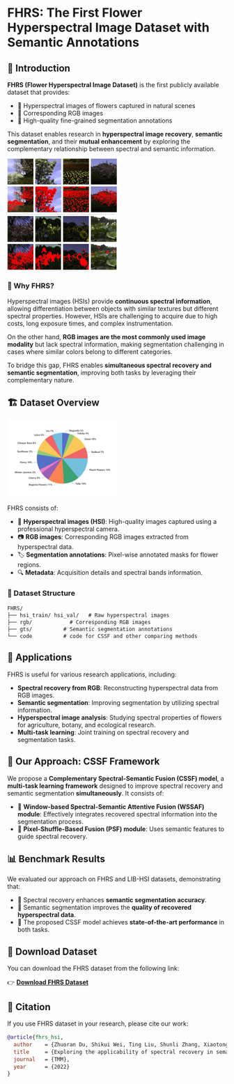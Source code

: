 # FHRS: The First Flower Hyperspectral Image Dataset with Semantic Annotations

## 🌸 Introduction

**FHRS (Flower Hyperspectral Image Dataset)** is the first publicly available dataset that provides:
- 🌼 Hyperspectral images of flowers captured in natural scenes
- 🌿 Corresponding RGB images
- 🎨 High-quality fine-grained segmentation annotations

This dataset enables research in **hyperspectral image recovery**, **semantic segmentation**, and their **mutual enhancement** by exploring the complementary relationship between spectral and semantic information.

<img src="dataset-demo.jpg" alt="FHRS 数据示例" width="50%">

### 🌟 Why FHRS?
Hyperspectral images (HSIs) provide **continuous spectral information**, allowing differentiation between objects with similar textures but different spectral properties. However, HSIs are challenging to acquire due to high costs, long exposure times, and complex instrumentation.

On the other hand, **RGB images are the most commonly used image modality** but lack spectral information, making segmentation challenging in cases where similar colors belong to different categories.

To bridge this gap, FHRS enables **simultaneous spectral recovery and semantic segmentation**, improving both tasks by leveraging their complementary nature.

## 🏗 Dataset Overview

<img src="pie-simple.jpg" alt="FHRS 花的分布" width="50%">

FHRS consists of:

- 📁 **Hyperspectral images (HSI)**: High-quality images captured using a professional hyperspectral camera.
- 📷 **RGB images**: Corresponding RGB images extracted from hyperspectral data.
- 🏷 **Segmentation annotations**: Pixel-wise annotated masks for flower regions.
- 🔍 **Metadata**: Acquisition details and spectral bands information.

### 📂 Dataset Structure
```plaintext
FHRS/
├── hsi_train/ hsi_val/   # Raw hyperspectral images
├── rgb/            # Corresponding RGB images
├── gts/          # Semantic segmentation annotations
└── code          # code for CSSF and other comparing methods
```

## 🚀 Applications

FHRS is useful for various research applications, including:

- **Spectral recovery from RGB**: Reconstructing hyperspectral data from RGB images.
- **Semantic segmentation**: Improving segmentation by utilizing spectral information.
- **Hyperspectral image analysis**: Studying spectral properties of flowers for agriculture, botany, and ecological research.
- **Multi-task learning**: Joint training on spectral recovery and segmentation tasks.

## 📌 Our Approach: CSSF Framework

We propose a **Complementary Spectral-Semantic Fusion (CSSF) model**, a **multi-task learning framework** designed to improve spectral recovery and semantic segmentation **simultaneously**. It consists of:

- 🔳 **Window-based Spectral-Semantic Attentive Fusion (WSSAF) module**: Effectively integrates recovered spectral information into the segmentation process.
- 🔄 **Pixel-Shuffle-Based Fusion (PSF) module**: Uses semantic features to guide spectral recovery.

## 📊 Benchmark Results

We evaluated our approach on FHRS and LIB-HSI datasets, demonstrating that:
- 🌟 Spectral recovery enhances **semantic segmentation accuracy**.
- 🎯 Semantic segmentation improves the **quality of recovered hyperspectral data**.
- 🚀 The proposed CSSF model achieves **state-of-the-art performance** in both tasks.

## 🔽 Download Dataset

You can download the FHRS dataset from the following link:

👉 **[Download FHRS Dataset](https://pan.baidu.com/s/1cbPuVo7ZDw_hTWoEFb-RWw?pwd=4knx)**

## 📜 Citation

If you use FHRS dataset in your research, please cite our work:

```bibtex
@article{fhrs_hsi,
  author    = {Zhuoran Du, Shikui Wei, Ting Liu, Shunli Zhang, Xiaotong Chen, Yao Zhao},
  title     = {Exploring the applicability of spectral recovery in semantic segmentation of RGB images},
  journal   = {TMM},
  year      = {2022}
}
